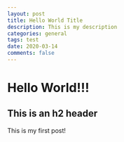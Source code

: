 ```yaml
---
layout: post
title: Hello World Title
description: This is my description
categories: general
tags: test
date: 2020-03-14
comments: false
---
```


# Hello World!!!

## This is an h2 header

This is my first post!
